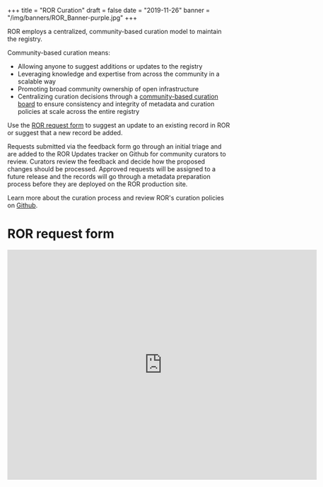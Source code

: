 +++
title = "ROR Curation"
draft = false
date = "2019-11-26"
banner = "/img/banners/ROR_Banner-purple.jpg"
+++

ROR employs a centralized, community-based curation model to maintain the registry.

Community-based curation means:

- Allowing anyone to suggest additions or updates to the registry
- Leveraging knowledge and expertise from across the community in a scalable way
- Promoting broad community ownership of open infrastructure
- Centralizing curation decisions through a [community-based curation board](/governance/#curation-advisory-board) to ensure consistency and integrity of metadata and curation policies at scale across the entire registry

Use the [ROR request form](https://docs.google.com/forms/d/e/1FAIpQLSdJYaMTCwS7muuTa-B_CnAtCSkKzt19lkirAKG4u7umH9Nosg/viewform) to suggest an update to an existing record in ROR or suggest that a new record be added.

Requests submitted via the feedback form go through an initial triage and are added to the ROR Updates tracker on Github for community curators to review. Curators review the feedback and decide how the proposed changes should be processed. Approved requests will be assigned to a future release and the records will go through a metadata preparation process before they are deployed on the ROR production site.

Learn more about the curation process and review ROR's curation policies on [Github](https://github.com/ror-community/ror-updates#readme).

# ROR request form
<iframe src="https://docs.google.com/forms/d/e/1FAIpQLSdJYaMTCwS7muuTa-B_CnAtCSkKzt19lkirAKG4u7umH9Nosg/viewform?embedded=true" width="700" height="520" frameborder="0" marginheight="0" marginwidth="0">Loading…</iframe>
